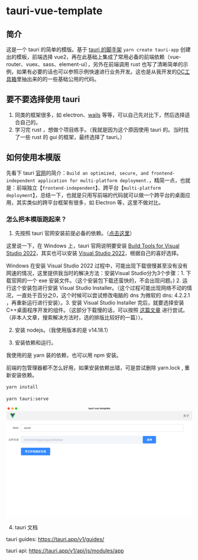 # tauri-vue-template

## 简介

这是一个 tauri 的简单的模版。基于 [tauri 的脚手架](https://tauri.app/v1/guides/getting-started/setup/html-css-js) `yarn create tauri-app` 创建出的模板，前端选择 vue2，再在此基础上集成了常用必备的前端依赖（vue-router、vuex、sass、element-ui），另外在前端调用 rust 也写了清晰简单的示例，如果有必要的话也可以参照示例快速进行业务开发。这也是从我开发的[OC工具箱](https://myitnote.com/product/octool)里抽出来的的一些基础公用的代码。

## 要不要选择使用 tauri

1. 同类的框架很多，如 electron、[wails](https://wails.io/) 等等，可以自己先对比下，然后选择适合自己的。
2. 学习完 rust ，想做个项目练手。（我就是因为这个原因使用 tauri 的。当时找了一些 rust 的 gui 的框架，最终选择了 tauri。）

## 如何使用本模版

先看下 tauri [官网](https://tauri.app/)的简介：`Build an optimized, secure, and frontend-independent application for multi-platform deployment.`，精简一点，也就是：前端独立【`frontend-independent`】、跨平台【`multi-platform deployment`】，总结一下，也就是只用写前端的代码就可以做一个跨平台的桌面应用，其实类似的跨平台框架有很多，如 Electron 等，这里不做对比。

### 怎么把本模版跑起来？

1. 先按照 tauri 官网安装前提必备的依赖。（[点击这里](https://tauri.app/v1/guides/getting-started/prerequisites)）

这里说一下，在 Windows 上，tauri 官网说明要安装 [Build Tools for Visual Studio 2022](https://visualstudio.microsoft.com/visual-cpp-build-tools/)，其实也可以安装 [Visual Studio 2022](https://visualstudio.microsoft.com/zh-hans/vs/)，根据自己的喜好选择。

Windows 在安装 Visual Studio 2022 过程中，可能出现下载很慢甚至没有没有网速的情况，这里提供我当时的解决方法：安装Visual Studio分为3个步骤：1. 下载官网的一个 exe 安装文件。（这个安装包下载还蛮快的，不会出现问题。) 2. 运行这个安装包进行安装 Visual Studio Installer。（这个过程可能出现网络不动的情况，一直处于百分之0，这个时候可以尝试修改电脑的 dns 为微软的 dns: 4.2.2.1 ，再重新运行进行安装）。3. 安装 Visual Studio Installer 完后，就要选择安装 C++桌面程序开发的组件。（这部分下载慢的话，可以按照 [这篇文章](https://zhuanlan.zhihu.com/p/323759916) 进行尝试。（非本人文章，搜索解决方法时，选的排版比较好的一篇））。

2. 安装 nodejs。（我使用版本的是 v14.18.1）

3. 安装依赖和运行。

我使用的是 yarn 装的依赖，也可以用 npm 安装。

前端的包管理器都不怎么好用，如果安装依赖出错，可是尝试删除 yarn.lock , 重新安装依赖。

```
yarn install

yarn tauri:serve
```

![demo](./images/demo.png)

4. tauri 文档

tauri guides: https://tauri.app/v1/guides/

tauri api: https://tauri.app/v1/api/js/modules/app
